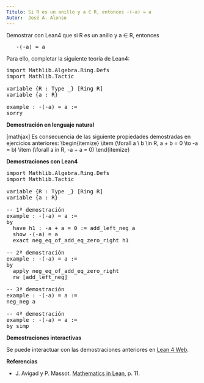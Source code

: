 ```yaml
---
Título: Si R es un anillo y a ∈ R, entonces -(-a) = a
Autor:  José A. Alonso
---
```


Demostrar con Lean4 que si R es un anillo y a ∈ R, entonces
<pre lang="text">
   -(-a) = a
</pre>

Para ello, completar la siguiente teoría de Lean4:

<pre lang="lean">
import Mathlib.Algebra.Ring.Defs
import Mathlib.Tactic

variable {R : Type _} [Ring R]
variable {a : R}

example : -(-a) = a :=
sorry
</pre>
<!--more-->

<b>Demostración en lenguaje natural</b>

[mathjax]
Es consecuencia de las siguiente propiedades demostradas en
ejercicios anteriores:
\begin{itemize}
 \item \(\forall a \ b \in R, a + b = 0 \to -a = b\)
 \item \(\forall a in R, -a + a = 0\)
\end{itemize}

<b>Demostraciones con Lean4</b>

<pre lang="lean">
import Mathlib.Algebra.Ring.Defs
import Mathlib.Tactic

variable {R : Type _} [Ring R]
variable {a : R}

-- 1ª demostración
example : -(-a) = a :=
by
  have h1 : -a + a = 0 := add_left_neg a
  show -(-a) = a
  exact neg_eq_of_add_eq_zero_right h1

-- 2ª demostración
example : -(-a) = a :=
by
  apply neg_eq_of_add_eq_zero_right
  rw [add_left_neg]

-- 3ª demostración
example : -(-a) = a :=
neg_neg a

-- 4ª demostración
example : -(-a) = a :=
by simp
</pre>

<b>Demostraciones interactivas</b>

Se puede interactuar con las demostraciones anteriores en <a href="https://lean.math.hhu.de/#url=https://raw.githubusercontent.com/jaalonso/Calculemus2/main/src/Opuesto_del_opuesto.lean" rel="noopener noreferrer" target="_blank">Lean 4 Web</a>.

<b>Referencias</b>

<ul>
<li> J. Avigad y P. Massot. <a href="https://bit.ly/3U4UjBk">Mathematics in Lean</a>, p. 11.</li>
</ul>
